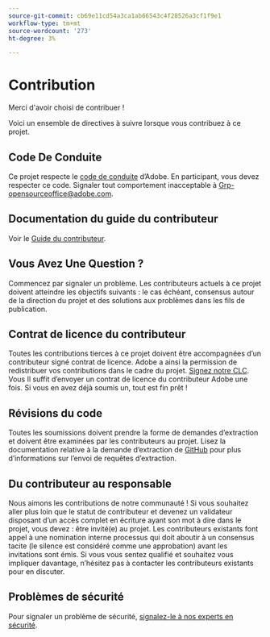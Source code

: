 ```yaml
---
source-git-commit: cb69e11cd54a3ca1ab66543c4f28526a3cf1f9e1
workflow-type: tm+mt
source-wordcount: '273'
ht-degree: 3%

---
```

# Contribution

Merci d&#39;avoir choisi de contribuer !

Voici un ensemble de directives à suivre lorsque vous contribuez à ce projet.

## Code De Conduite

Ce projet respecte le [code de conduite](code-of-conduct.md) d’Adobe. En participant,
vous devez respecter ce code. Signaler tout comportement inacceptable à
[Grp-opensourceoffice@adobe.com](mailto:Grp-opensourceoffice@adobe.com).

## Documentation du guide du contributeur

Voir le [Guide du contributeur](https://experienceleague.adobe.com/docs/contributor/contributor-guide/introduction.html?lang=fr).

## Vous Avez Une Question ?

Commencez par signaler un problème. Les contributeurs actuels à ce projet doivent atteindre les objectifs suivants :
le cas échéant, consensus autour de la direction du projet et des solutions aux problèmes dans les fils de publication.

## Contrat de licence du contributeur

Toutes les contributions tierces à ce projet doivent être accompagnées d’un contributeur signé
contrat de licence. Adobe a ainsi la permission de redistribuer vos contributions
dans le cadre du projet. [Signez notre CLC](https://opensource.adobe.com/cla.html). Vous
Il suffit d’envoyer un contrat de licence du contributeur Adobe une fois. Si vous en avez déjà soumis un,
tout est fin prêt !

## Révisions du code

Toutes les soumissions doivent prendre la forme de demandes d’extraction et doivent être examinées
par les contributeurs au projet. Lisez la documentation relative à la demande d’extraction de [GitHub](https://docs.github.com/en/pull-requests/collaborating-with-pull-requests/proposing-changes-to-your-work-with-pull-requests/about-pull-requests)
pour plus d’informations sur l’envoi de requêtes d’extraction.

<!--
Lastly, please follow the [pull request template](PULL_REQUEST_TEMPLATE.md) when
submitting a pull request!
-->

## Du contributeur au responsable

Nous aimons les contributions de notre communauté ! Si vous souhaitez aller plus loin que le statut de contributeur
et devenez un validateur disposant d’un accès complet en écriture ayant son mot à dire dans le projet, vous devez :
être invité(e) au projet. Les contributeurs existants font appel à une nomination interne
processus qui doit aboutir à un consensus tacite (le silence est considéré comme une approbation) avant les invitations
sont émis. Si vous vous sentez qualifié et souhaitez vous impliquer davantage,
n’hésitez pas à contacter les contributeurs existants pour en discuter.

## Problèmes de sécurité

Pour signaler un problème de sécurité, [signalez-le à nos experts en sécurité](https://helpx.adobe.com/fr/security/alertus.html).
